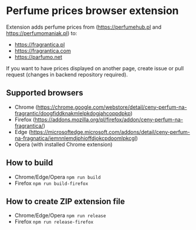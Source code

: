 # Perfume prices browser extension
Extension adds perfume prices from (https://perfumehub.pl and https://perfumomaniak.pl) to:
- https://fragrantica.pl
- https://fragrantica.com
- https://parfumo.net

If you want to have prices displayed on another page, create issue or pull request (changes in backend repository required).

## Supported browsers
- Chrome (https://chrome.google.com/webstore/detail/ceny-perfum-na-fragrantic/doogfiddknakmlelpkdogjahcoppdpkp)
- Firefox (https://addons.mozilla.org/pl/firefox/addon/ceny-perfum-na-fragrantica/)
- Edge (https://microsoftedge.microsoft.com/addons/detail/ceny-perfum-na-fragnatica/iemnnlemdjphioffdjokcpdoomlpkcgl)
- Opera (with installed Chrome extension)

## How to build
- Chrome/Edge/Opera `npm run build`
- Firefox `npm run build-firefox`

## How to create ZIP extension file
- Chrome/Edge/Opera `npm run release`
- Firefox `npm run release-firefox`
